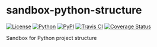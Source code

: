 # sandbox-python-structure

[![License](https://img.shields.io/pypi/l/sandbox-python-structure.svg?style=flat-square)](https://github.com/keik/sandbox-python-structure/blob/master/LICENSE)
[![Python](https://img.shields.io/pypi/pyversions/sandbox-python-structure.svg?style=flat-square)](https://pypi.python.org/pypi/sandbox-python-structure)
[![PyPI](https://img.shields.io/pypi/v/sandbox-python-structure.svg?style=flat-square)](https://pypi.python.org/pypi/sandbox-python-structure)
[![Travis CI](https://img.shields.io/travis/keik/sandbox-python-structure.svg?style=flat-square)](https://travis-ci.org/keik/sandbox-python-structure)
[![Coverage Status](https://img.shields.io/coveralls/keik/sandbox-python-structure.svg?style=flat-square)](https://coveralls.io/github/keik/sandbox-python-structure)

Sandbox for Python project structure
